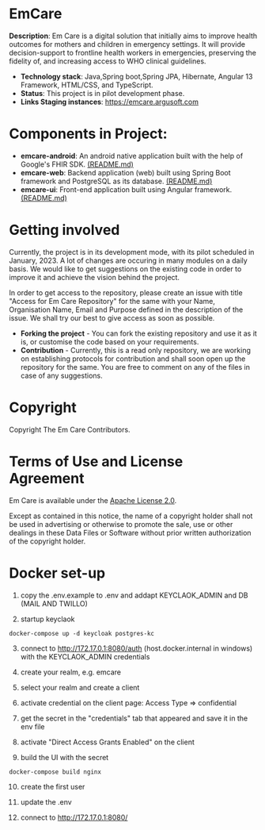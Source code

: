 # EmCare

 **Description**: Em Care is a digital solution that initially aims to improve health outcomes for mothers and children in emergency settings. It will provide decision-support to frontline health workers in emergencies, preserving the fidelity of, and increasing access to WHO clinical guidelines.

   - **Technology stack**: Java,Spring boot,Spring JPA, Hibernate, Angular 13 Framework, HTML/CSS, and TypeScript.
   - **Status**: This project is in pilot development phase.
   - **Links Staging instances**: https://emcare.argusoft.com
# Components in Project:

- **emcare-android**: An android native application built with the help of Google's FHIR SDK.  [(README.md)](/emcare-android/README.md)
- **emcare-web**: Backend application (web) built using Spring Boot framework and PostgreSQL as its database. [(README.md)](/emcare-web/README.md)
- **emcare-ui**: Front-end application built using Angular framework. [(README.md)](/emcare-ui/README.md)
<!-- *** 
# Dependencies
###### Following dependencies are being used in the app
- KeyCloak(Identity and Access Management)
- IBM(Watson Language Translator)
- Twilio
- Google's FHIR SDK
## **KeyCloak(Identity and Access Management)**
### Setting up KeyCloak
1. Download KeyCloak-15.0.2 from https://www.keycloak.org/downloads
2. Go to the KeyCloak-15.0.2/standalone/configuration/standalone.xml and change schema or DB credential for your use
3. cd bin 
4. ./standalone.sh -b 0.0.0.0 -bmanagement 0.0.0.0 -Djboss.socket.binding.port-offset=100 &
***

## **IBM Watson Language Translator**
### Setting up IBM
1. Go to the https://cloud.ibm.com/login?state=/catalog/services/language-translator and make Sign-in or Sign-up.
2. Make new service for project
3. Get access-key from the service console.
***

## **Twilio(SMS Service)**
### Setting up Twilio
1. Go to the https://www.twilio.com/login and make Sign-in or Sign-Up.
2. Make New SMS Service for project
3. Get access-token, ssid, phone-number, and service-id  from the service console.
***
## **Google FHIR SDK**
 - **Engine**: To manage the FHIR resource locally in the application as well as to handle the sync & management of resources between   application & server
 - **SDC**: It is used to render the questionnaire using its form filler, fetch questionnaire Response & extract resources from the questionnaire using structure map based extraction.
 - **Workflow Library**: Currently using to evaluate cql for initialExpression & wip to use it for the plan definition

# Configuration
Em Care have different configuration based on each components which are describe below in "How to Run" section. 
## How to Run
#### Steps for running Em Care web

1. Go to emcare-web/ directory
2. Create an admin user from the keycloak UI (http://server-ip:port/auth/)
3. Get access-key from the IBM service console. (https://cloud.ibm.com/login?state=/catalog/services/language-translator)
4. Get access-token, ssid, phone-number, and service-id  from the twilio service console. (https://www.twilio.com/login)
5. Set KeyCloak Client secret and admin user info in KeycloakConfig.java file (emcare-web/src/main/java/com/argusoft/who/emcare/web/config/KeyCloakConfig.java)(Ignore if you done before)
6. Run command "mvn clean install"
7. Go to "/target" folder
8. Run "java -jar emcare-web.jar"

    java -jar emcare-web-0.0.1-SNAPSHOT.jar --keycloak.credentials.secret=********-******-****-****-********** --ibm.access-key=******************************** --spring.mail.password=************ --twilio.account.ssid=****************** --twilio.account.token=************** --twilio.phone.number=************ --twilio.messaging.service.id=********************** --spring.datasource.password=************ --root=/home/************

#### Notes For emcare-web

- **keycloak.credentials.secret** -> Provide credentials of KeyCloak (You can see this key from the KeyCloak user interface) for user identity and access management.
- **ibm.access-key** -> Provide a key for dynamic language translation (You have to create an account in IBM and get the key from there https://www.ibm.com/cloud/watson-language-translator)
- **spring.mail.password** -> Provide mail account server password for communicating with Em Care users.
- **twilio.account.ssid** -> provider Twilio Account SSID for communicating with users via SMS. (You can get this from https://www.twilio.com/)
- **twilio.account.token** -> provider Twilio Account TOKEN for communicating with users via SMS. (You can get this from https://www.twilio.com/)
- **twilio.phone.number** -> provider Twilio Account Phone Number for communicate with user via SMS. (You can get this from https://www.twilio.com/)
- **twilio.messaging.service.id** -> provider Twilio Account SERVICE-ID for communicating with users via SMS. (You can get this from https://www.twilio.com/)
- **spring.datasource.password** -> Provide a Postgresql database password.
- **root** -> Provide root path for resource management.
***

### **Steps for running Em Care UI**: 

1. Install primary requirement Node(V16).
2. Install Angular 13 CLI.
3. Go to the directory emcare-ui/ .
4. Run "npm install".
5. Run "ng serve". (By default server start on 4200 port).
*** -->
# Getting involved

Currently, the project is in its development mode, with its pilot scheduled in January, 2023. A lot of changes are occuring in many modules on a daily basis. We would like to get suggestions on the existing code in order to improve it and achieve the vision behind the project. 

In order to get access to the repository, please create an issue with title "Access for Em Care Repository" for the same with your Name, Organisation Name, Email and Purpose defined in the description of the issue. We shall try our best to give access as soon as possible. 

- **Forking the project** - You can fork the existing repository and use it as it is, or customise the code based on your requirements. 
- **Contribution** - Currently, this is a read only repository, we are working on establishing protocols for contribution and shall soon open up the repository for the same. You are free to comment on any of the files in case of any suggestions. 

<!-- # Additional Information or Links
1. **Em Care Staging application** : https://emcare.argusoft.com
2. **KeyCloak Documentation** : https://www.keycloak.org/documentation
3. **IBM Cloud Translation** : https://www.ibm.com/cloud/watson-language-translator
3. **Twilio** : https://www.twilio.com/docs/sms -->

# Copyright
Copyright The Em Care Contributors.

# Terms of Use and License Agreement
Em Care is available under the [Apache License 2.0](LICENSE).

Except as contained in this notice, the name of a copyright holder shall not be used in advertising or otherwise to promote the sale, use or other dealings in these Data Files or Software without prior written authorization of the copyright holder.

# Docker set-up


1. copy the .env.example to .env and addapt KEYCLAOK_ADMIN and DB (MAIL AND TWILLO)

2. startup keyclaok
```
docker-compose up -d keycloak postgres-kc
```
3. connect to http://172.17.0.1:8080/auth (host.docker.internal in windows) with the KEYCLAOK_ADMIN credentials

4. create your realm, e.g. emcare

5. select your realm and create a client

6. activate credential on the client page: Access Type => confidential

7. get the secret in the "credentials" tab that appeared and save it in the env file

8. activate "Direct Access Grants Enabled" on the client

9.  build the UI with the secret

```
docker-compose build nginx
```
10. create the first user

11. update the .env

12. connect to http://172.17.0.1:8080/


